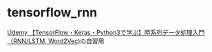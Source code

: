 # tensorflow_rnn

[Udemy 【TensorFlow・Keras・Python3で学ぶ】時系列データ処理入門（RNN/LSTM, Word2Vec)](https://www.udemy.com/tensorflow_rnn/learn/v4/overview)の自習用
